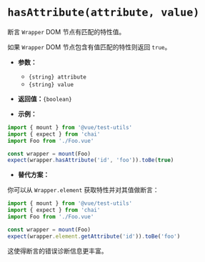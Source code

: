 # `hasAttribute(attribute, value)`

断言 `Wrapper` DOM 节点有匹配的特性值。

如果 `Wrapper` DOM 节点包含有值匹配的特性则返回 `true`。

- **参数：**
  - `{string} attribute`
  - `{string} value`

- **返回值：**`{boolean}`

- **示例：**

```js
import { mount } from '@vue/test-utils'
import { expect } from 'chai'
import Foo from './Foo.vue'

const wrapper = mount(Foo)
expect(wrapper.hasAttribute('id', 'foo')).toBe(true)
```

- **替代方案：**

你可以从 `Wrapper.element` 获取特性并对其值做断言：

```js
import { mount } from '@vue/test-utils'
import { expect } from 'chai'
import Foo from './Foo.vue'

const wrapper = mount(Foo)
expect(wrapper.element.getAttribute('id')).toBe('foo')
```

这使得断言的错误诊断信息更丰富。
